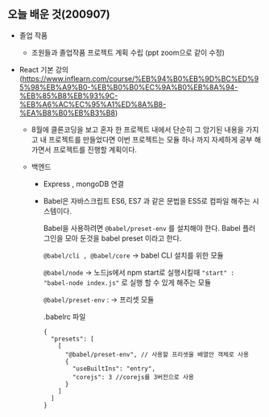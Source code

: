 ## 오늘 배운 것(200907)

- 졸업 작품

  - 조원들과 졸업작품 프로젝트 계획 수립 (ppt zoom으로 같이 수정)

- React 기본 강의(https://www.inflearn.com/course/%EB%94%B0%EB%9D%BC%ED%95%98%EB%A9%B0-%EB%B0%B0%EC%9A%B0%EB%8A%94-%EB%85%B8%EB%93%9C-%EB%A6%AC%EC%95%A1%ED%8A%B8-%EA%B8%B0%EB%B3%B8)

  - 8월에 클론코딩을 보고 혼자 한 프로젝트 내에서 단순히 그 암기된 내용을 가지고 내 프로젝트를 만들었다면 이번 프로젝트는 모듈 하나 까지 자세하게 공부 해가면서 프로젝트를 진행할 계획이다.

  - 백엔드

    - Express , mongoDB 연결

    - Babel은 자바스크립트 ES6, ES7 과 같은 문법을 ES5로 컴파일 해주는 시스템이다.

      Babel을 사용하려면 `@babel/preset-env` 를 설치해야 한다.
      Babel 플러그인을 모아 둔것을 babel preset 이라고 한다.

      `@babel/cli , @babel/core` -> babel CLI 설치를 위한 모듈

      `@babel/node` -> 노드js에서 npm start로 실행시킬때
      `"start" : "babel-node index.js"` 로 실행 할 수 있게 해주는 모듈

      `@babel/preset-env` : -> 프리셋 모듈

      .babelrc 파일

      ```
      {
        "presets": [
          [
            "@babel/preset-env", // 사용할 프리셋을 배열안 객체로 사용
            {
              "useBuiltIns": "entry",
              "corejs": 3 //corejs를 3버전으로 사용
            }
          ]
        ]
      }
      ```
